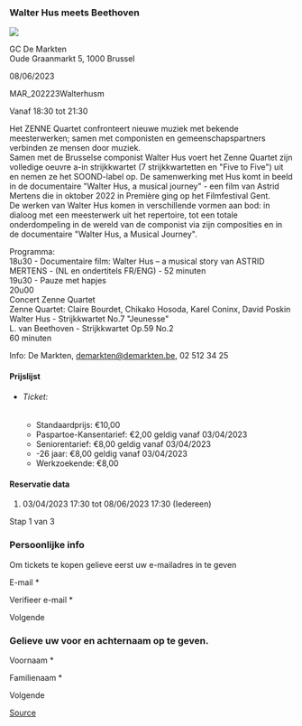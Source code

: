 ### Walter Hus meets Beethoven

![](https://s3-eu-west-1.amazonaws.com/os-kwdo/prod/vgc/images/activity/642e9f85f110a_GetImage.jpeg)

GC De Markten  
Oude Graanmarkt 5, 1000 Brussel

08/06/2023

MAR\_202223Walterhusm

Vanaf 18:30 tot 21:30

Het ZENNE Quartet confronteert nieuwe muziek met bekende meesterwerken; samen met componisten en gemeenschapspartners verbinden ze mensen door muziek.  
Samen met de Brusselse componist Walter Hus voert het Zenne Quartet zijn volledige oeuvre a-in strijkkwartet (7 strijkkwartetten en "Five to Five") uit en nemen ze het SOOND-label op. De samenwerking met Hus komt in beeld in de documentaire "Walter Hus, a musical journey" - een film van Astrid Mertens die in oktober 2022 in Première ging op het Filmfestival Gent.  
De werken van Walter Hus komen in verschillende vormen aan bod: in dialoog met een meesterwerk uit het repertoire, tot een totale onderdompeling in de wereld van de componist via zijn composities en in de documentaire "Walter Hus, a Musical Journey".  
  
Programma:  
18u30 - Documentaire film: Walter Hus – a musical story van ASTRID MERTENS - (NL en ondertitels FR/ENG) - 52 minuten  
19u30 - Pauze met hapjes  
20u00  
Concert Zenne Quartet  
Zenne Quartet: Claire Bourdet, Chikako Hosoda, Karel Coninx, David Poskin  
Walter Hus - Strijkkwartet No.7 "Jeunesse"  
L. van Beethoven - Strijkkwartet Op.59 No.2  
60 minuten  
  
  
Info: De Markten, [demarkten@demarkten.be](mailto:cursussen@demarkten.be), 02 512 34 25  

#### Prijslijst

*   ###### Ticket:
    
    *   Standaardprijs: €10,00
    *   Paspartoe-Kansentarief: €2,00 geldig vanaf 03/04/2023
    *   Seniorentarief: €8,00 geldig vanaf 03/04/2023
    *   \-26 jaar: €8,00 geldig vanaf 03/04/2023
    *   Werkzoekende: €8,00

  

#### Reservatie data

1.  03/04/2023 17:30 tot 08/06/2023 17:30 (Iedereen)

Stap 1 van 3

    

### Persoonlijke info

Om tickets te kopen gelieve eerst uw e-mailadres in te geven

  

E-mail \* 

Verifieer e-mail \* 

Volgende

### Gelieve uw voor en achternaam op te geven.

Voornaam \* 

Familienaam \* 

Volgende

[Source](https://tickets.vgc.be/ticketingActivity/subscribe/MAR_202223Walterhusm)